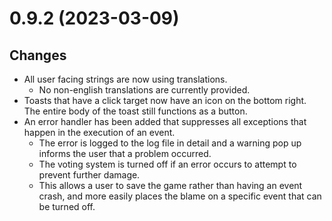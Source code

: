 # 0.9.2 (2023-03-09)

## Changes

- All user facing strings are now using translations.
  - No non-english translations are currently provided.
- Toasts that have a click target now have an icon on the bottom right. The entire body of the toast still functions as a button.
- An error handler has been added that suppresses all exceptions that happen in the execution of an event.
  - The error is logged to the log file in detail and a warning pop up informs the user that a problem occurred.
  - The voting system is turned off if an error occurs to attempt to prevent further damage.
  - This allows a user to save the game rather than having an event crash, and more easily places the blame on a specific event that can be turned off.
